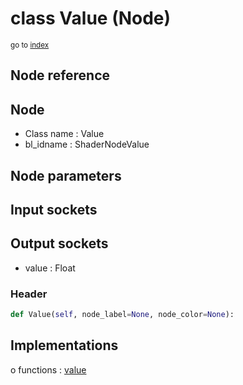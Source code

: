 # class Value (Node)

<sub>go to [index](/docs/index.md)</sub>

## Node reference

Node
----
 - Class name : Value
 - bl_idname : ShaderNodeValue

Node parameters
---------------

Input sockets
-------------

Output sockets
--------------
 - value : Float

### Header

``` python
def Value(self, node_label=None, node_color=None):
```

## Implementations

o functions : [value](#value)

